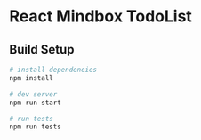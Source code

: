 # React Mindbox TodoList

## Build Setup
``` bash
# install dependencies
npm install

# dev server
npm run start

# run tests
npm run tests
```
